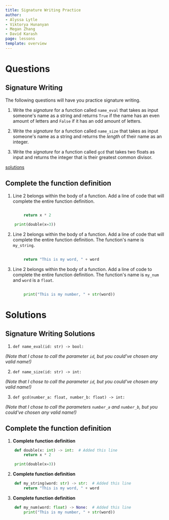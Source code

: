 ```yaml
---
title: Signature Writing Practice
author:
- Alyssa Lytle
- Viktorya Hunanyan
- Megan Zhang
- David Karash
page: lessons
template: overview
---
```


# Questions

## Signature Writing

The following questions will have you practice signature writing.

1. Write the *signature* for a function called `name_eval` that takes as input someone's name as a string and returns `True` if the name has an even amount of letters and `False` if it has an odd amount of letters.

2. Write the *signature* for a function called `name_size` that takes as input someone's name as a string and returns the *length* of their name as an integer.

3. Write the *signature* for a function called `gcd` that takes two floats as input and returns the integer that is their greatest common divisor.


[solutions](#signature-writing-solutions)

## Complete the function definition

1. Line 2 belongs within the body of a function. Add a line of code that will complete the entire function definition. 

```python
    
        return x * 2

    print(double(x=3))
```

2. Line 2 belongs within the body of a function. Add a line of code that will complete the entire function definition. The function's name is `my_string`. 

```python
    
        return "This is my word, " + word

```

3. Line 2 belongs within the body of a function. Add a line of code to complete the entire function definition. The function's name is `my_num` and `word` is a `float`. 

```python
    
        print("This is my number, " + str(word))

```


# Solutions

## Signature Writing Solutions

1. `def name_eval(id: str) -> bool:`

*(Note that I chose to call the parameter `id`, but you could've chosen any valid name!)*

2. `def name_size(id: str) -> int:`

*(Note that I chose to call the parameter `id`, but you could've chosen any valid name!)*

3. `def gcd(number_a: float, number_b: float) -> int:`

*(Note that I chose to call the parameters `number_a` and `number_b`, but you could've chosen any valid name!)*


## Complete the function definition

1. **Complete function definition**

```python
    def double(x: int) -> int:  # Added this line
        return x * 2

    print(double(x=3))
```

2. **Complete function definition**

```python
    def my_string(word: str) -> str:  # Added this line
        return "This is my word, " + word
```

3. **Complete function definition**

```python
    def my_num(word: float) -> None:  # Added this line
        print("This is my number, " + str(word))
```